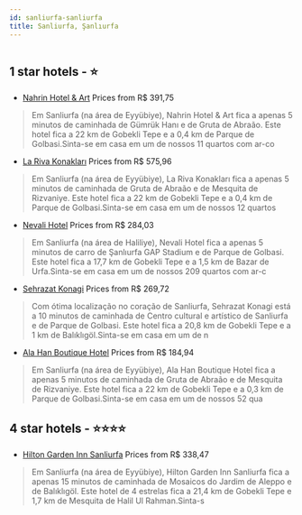 ```yaml
---
id: sanliurfa-sanliurfa
title: Sanliurfa, Şanlıurfa
---
```


<center><img src="https://i.travelapi.com/hotels/46000000/45250000/45247100/45247017/45405626_z.jpg" alt="" /></center>


##  1 star hotels - ⭐️

-    [Nahrin Hotel & Art](https://www.hurb.com/br/aud/https://www.hurb.com/br/hotels/sanliurfa/nahrin-hotel-art-HT-F3AU?cmp=18055) Prices from R$ 391,75
   > Em Sanliurfa (na área de Eyyübiye), Nahrin Hotel & Art fica a apenas 5 minutos de caminhada de Gümrük Hanı e de Gruta de Abraão.  Este hotel fica a 22 km de Gobekli Tepe e a 0,4 km de Parque de Golbasi.Sinta-se em casa em um de nossos 11 quartos com ar-co
-    [La Riva Konakları](https://www.hurb.com/br/aud/https://www.hurb.com/br/hotels/sanliurfa/la-riva-konaklari-HT-DQUX?cmp=18055) Prices from R$ 575,96
   > Em Sanliurfa (na área de Eyyübiye), La Riva Konakları fica a apenas 5 minutos de caminhada de Gruta de Abraão e de Mesquita de Rizvaniye.  Este hotel fica a 22 km de Gobekli Tepe e a 0,4 km de Parque de Golbasi.Sinta-se em casa em um de nossos 12 quartos 
-    [Nevali Hotel](https://www.hurb.com/br/aud/https://www.hurb.com/br/hotels/sanliurfa/nevali-hotel-HT-BAPM?cmp=18055) Prices from R$ 284,03
   > Em Sanliurfa (na área de Haliliye), Nevali Hotel fica a apenas 5 minutos de carro de Şanlıurfa GAP Stadium e de Parque de Golbasi.  Este hotel fica a 17,7 km de Gobekli Tepe e a 1,5 km de Bazar de Urfa.Sinta-se em casa em um de nossos 209 quartos com ar-c
-    [Sehrazat Konagi](https://www.hurb.com/br/aud/https://www.hurb.com/br/hotels/sanliurfa/sehrazat-konagi-HT-BO99?cmp=18055) Prices from R$ 269,72
   > Com ótima localização no coração de Sanliurfa, Sehrazat Konagi está a 10 minutos de caminhada de Centro cultural e artístico de Sanliurfa e de Parque de Golbasi.  Este hotel fica a 20,8 km de Gobekli Tepe e a 1 km de Balıklıgöl.Sinta-se em casa em um de n
-    [Ala Han Boutique Hotel](https://www.hurb.com/br/aud/https://www.hurb.com/br/hotels/sanliurfa/ala-han-boutique-hotel-HT-GVI5?cmp=18055) Prices from R$ 184,94
   > Em Sanliurfa (na área de Eyyübiye), Ala Han Boutique Hotel fica a apenas 5 minutos de caminhada de Gruta de Abraão e de Mesquita de Rizvaniye.  Este hotel fica a 22 km de Gobekli Tepe e a 0,3 km de Parque de Golbasi.Sinta-se em casa em um de nossos 52 qua

##  4 star hotels - ⭐️⭐️⭐️⭐️

-    [Hilton Garden Inn Sanliurfa](https://www.hurb.com/br/aud/https://www.hurb.com/br/hotels/sanliurfa/hilton-garden-inn-sanliurfa-HT-X1W7?cmp=18055) Prices from R$ 338,47
   > Em Sanliurfa (na área de Eyyübiye), Hilton Garden Inn Sanliurfa fica a apenas 15 minutos de caminhada de Mosaicos do Jardim de Aleppo e de Balıklıgöl.  Este hotel de 4 estrelas fica a 21,4 km de Gobekli Tepe e 1,7 km de Mesquita de Halil Ul Rahman.Sinta-s
